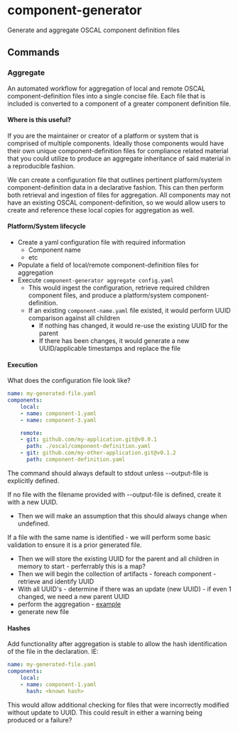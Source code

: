 # component-generator
Generate and aggregate OSCAL component definition files


## Commands

### Aggregate
An automated workflow for aggregation of local and remote OSCAL component-definition files into a single concise file. Each file that is included is converted to a component of a greater component definition file. 

#### Where is this useful?
If you are the maintainer or creator of a platform or system that is comprised of multiple components. Ideally those components would have their own unique component-definition files for compliance related material that you could utilize to produce an aggregate inheritance of said material in a reproducible fashion. 

We can create a configuration file that outlines pertinent platform/system component-definition data in a declarative fashion. This can then perform both retrieval and ingestion of files for aggregation. All components may not have an existing OSCAL component-definition, so we would allow users to create and reference these local copies for aggregation as well. 

#### Platform/System lifecycle

- Create a yaml configuration file with required information
    - Component name
    - etc
- Populate a field of local/remote component-definition files for aggregation
- Execute `component-generator aggregate config.yaml`
    - This would ingest the configuration, retrieve required children component files, and produce a platform/system component-definition.
    - If an existing `component-name.yaml` file existed, it would perform UUID comparison against all children
        - If nothing has changed, it would re-use the existing UUID for the parent
        - If there has been changes, it would generate a new UUID/applicable timestamps and replace the file

#### Execution 
What does the configuration file look like?

```yaml
name: my-generated-file.yaml
components:
    local:
    - name: component-1.yaml
    - name: component-3.yaml

    remote:
    - git: github.com/my-application.git@v0.0.1
      path: ./oscal/component-definition.yaml
    - git: github.com/my-other-application.git@v0.1.2
      path: component-definition.yaml
```

The command should always default to stdout unless --output-file is explicitly defined.

If no file with the filename provided with --output-file is defined, create it with a new UUID.
- Then we will make an assumption that this should always change when undefined.

If a file with the same name is identified - we will perform some basic validation to ensure it is a prior generated file.
- Then we will store the existing UUID for the parent and all children in memory to start - perferrably this is a map?
- Then we will begin the collection of artifacts - foreach component - retrieve and identify UUID
- With all UUID's - determine if there was an update (new UUID) - if even 1 changed, we need a new parent UUID
- perform the aggregation - [example](https://repo1.dso.mil/big-bang/bigbang/-/blob/master/oscal-component.yaml)
- generate new file


#### Hashes
Add functionality after aggregation is stable to allow the hash identification of the file in the declaration.
IE:

```yaml
name: my-generated-file.yaml
components:
    local:
    - name: component-1.yaml
      hash: <known hash>
```

This would allow additional checking for files that were incorrectly modified without update to UUID.
This could result in either a warning being produced or a failure?